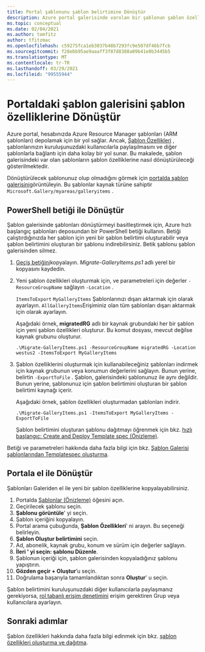```yaml
---
title: Portal şablonunu şablon belirtimine Dönüştür
description: Azure portal galerisinde varolan bir şablonun şablon özelliklerine nasıl dönüştürüleceğini açıklar.
ms.topic: conceptual
ms.date: 02/04/2021
ms.author: tomfitz
author: tfitzmac
ms.openlocfilehash: c59275fca1eb3037b48b7293fc9e507df46b7fcb
ms.sourcegitcommit: f28ebb95ae9aaaff3f87d8388a09b41e0b3445b5
ms.translationtype: MT
ms.contentlocale: tr-TR
ms.lasthandoff: 03/29/2021
ms.locfileid: "99555944"
---
```

# <a name="convert-template-gallery-in-portal-to-template-specs"></a>Portaldaki şablon galerisini şablon özelliklerine Dönüştür

Azure portal, hesabınızda Azure Resource Manager şablonları (ARM şablonları) depolamak için bir yol sağlar. Ancak, [Şablon Özellikleri](template-specs.md) , şablonlarınızın kuruluşunuzdaki kullanıcılarla paylaşılmasını ve diğer şablonlarla bağlantı için daha kolay bir yol sunar. Bu makalede, şablon galerisindeki var olan şablonların şablon özelliklerine nasıl dönüştürüleceği gösterilmektedir.

Dönüştürülecek şablonunuz olup olmadığını görmek için [portalda şablon galerisini](https://portal.azure.com/#blade/HubsExtension/BrowseResourceBlade/resourceType/Microsoft.Gallery%2Fmyareas%2Fgalleryitems)görüntüleyin. Bu şablonlar kaynak türüne sahiptir `Microsoft.Gallery/myareas/galleryitems` .

## <a name="convert-with-powershell-script"></a>PowerShell betiği ile Dönüştür

Şablon galerisinde şablonları dönüştürmeyi basitleştirmek için, Azure hızlı başlangıç şablonları deposundan bir PowerShell betiği kullanın. Betiği çalıştırdığınızda her şablon için yeni bir şablon belirtimi oluşturabilir veya şablon belirtimini oluşturan bir şablonu indirebilirsiniz. Betik şablonu şablon galerisinden silmez.

1. [Geçiş betiğini](https://github.com/Azure/azure-quickstart-templates/blob/master/201-templatespec-migrate-create/Migrate-GalleryItems.ps1)kopyalayın. *Migrate-GalleryItems.ps1* adlı yerel bir kopyasını kaydedin.
1. Yeni şablon özellikleri oluşturmak için, ve parametreleri için değerler `-ResourceGroupName` sağlayın `-Location` . 

   `ItemsToExport` `MyGalleryItems` Şablonlarınızı dışarı aktarmak için olarak ayarlayın. `AllGalleryItems`Erişiminiz olan tüm şablonları dışarı aktarmak için olarak ayarlayın.

   Aşağıdaki örnek, **migratedRG** adlı bir kaynak grubundaki her bir şablon için yeni şablon özellikleri oluşturur. Bu komut dosyası, mevcut değilse kaynak grubunu oluşturur.

   ```azurepowershell
   .\Migrate-GalleryItems.ps1 -ResourceGroupName migratedRG -Location westus2 -ItemsToExport MyGalleryItems
   ```

1. Şablon özelliklerini oluşturmak için kullanabileceğiniz şablonları indirmek için kaynak grubunun veya konumun değerlerini sağlayın. Bunun yerine, belirtin `-ExportToFile` . Şablon, galerisindeki şablonunuz ile aynı değildir. Bunun yerine, şablonunuz için şablon belirtimini oluşturan bir şablon belirtimi kaynağı içerir.

   Aşağıdaki örnek, şablon özellikleri oluşturmadan şablonları indirir.

   ```azurepowershell
   .\Migrate-GalleryItems.ps1 -ItemsToExport MyGalleryItems -ExportToFile
   ```

   Şablon belirtimini oluşturan şablonu dağıtmayı öğrenmek için bkz. [hızlı başlangıç: Create and Deploy Template spec (Önizleme)](quickstart-create-template-specs.md).

Betiği ve parametreleri hakkında daha fazla bilgi için bkz. [Şablon Galerisi şablonlarından Templatespec oluşturma](https://github.com/Azure/azure-quickstart-templates/tree/master/201-templatespec-migrate-create).

## <a name="manually-convert-through-portal"></a>Portala el ile Dönüştür

Şablonları Galeriden el ile yeni bir şablon özelliklerine kopyalayabilirsiniz.

1. Portalda [Şablonlar (Önizleme)](https://portal.azure.com/#blade/HubsExtension/BrowseResourceBlade/resourceType/Microsoft.Gallery%2Fmyareas%2Fgalleryitems) öğesini açın.
1. Geçirilecek şablonu seçin.
1. **Şablonu görüntüle**' yi seçin.
1. Şablon içeriğini kopyalayın.
1. Portal arama çubuğunda, **Şablon Özellikleri**' ni arayın. Bu seçeneği belirleyin.
1. **Şablon Oluştur belirtimini** seçin.
1. Ad, abonelik, kaynak grubu, konum ve sürüm için değerler sağlayın.
1. **İleri ' yi seçin: şablonu Düzenle**.
1. Şablonun içeriği için, şablon galerisinden kopyaladığınız şablonu yapıştırın.
1. **Gözden geçir + Oluştur**’u seçin.
1. Doğrulama başarıyla tamamlandıktan sonra **Oluştur**' u seçin.

Şablon belirtimini kuruluşunuzdaki diğer kullanıcılarla paylaşmanız gerekiyorsa, [rol tabanlı erişim denetimini](../../role-based-access-control/tutorial-role-assignments-group-powershell.md) erişim gerektiren Grup veya kullanıcılara ayarlayın.

## <a name="next-steps"></a>Sonraki adımlar

Şablon özellikleri hakkında daha fazla bilgi edinmek için bkz. [şablon özellikleri oluşturma ve dağıtma](template-specs.md).

